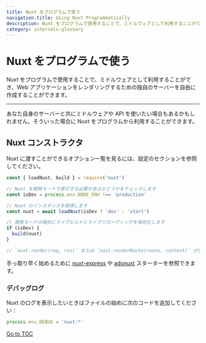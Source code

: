 ```yaml
---
title: Nuxt をプログラムで使う
navigation.title: Using Nuxt Programmatically
description: Nuxt をプログラムで使用することで、ミドルウェアとして利用することができ、Web アプリケーションをレンダリングするための独自のサーバーを自由に作成することができます。
category: internals-glossary
---
```

# Nuxt をプログラムで使う

Nuxt をプログラムで使用することで、ミドルウェアとして利用することができ、Web アプリケーションをレンダリングするための独自のサーバーを自由に作成することができます。

---

あなた自身のサーバーと共にミドルウェアや API を使いたい場合もあるかもしれません。そういった場合に Nuxt をプログラムから利用することができます。

## Nuxt コンストラクタ

Nuxt に渡すことができるオプション一覧を見るには、設定のセクションを参照してください。

```js
const { loadNuxt, build } = require('nuxt')

// Nuxt を開発モードで実行する必要があるかどうかをチェックします
const isDev = process.env.NODE_ENV !== 'production'

// Nuxt のインスタンスを取得します
const nuxt = await loadNuxt(isDev ? 'dev' : 'start')

// 開発モードの場合にライブビルドとライブリローディングを有効化します
if (isDev) {
  build(nuxt)
}

// `nuxt.render(req, res)` または `nuxt.renderRoute(route, context)` が使えます
```

手っ取り早く始めるために [nuxt-express](https://github.com/nuxt/express) や [adonuxt](https://github.com/nuxt/adonuxt) スターターを参照できます。

### デバッグログ

Nuxt のログを表示したいときはファイルの始めに次のコードを追加してください：

```js
process.env.DEBUG = 'nuxt:*'
```
<span style='float: footnote;'><a href="../index.html#toc">Go to TOC</a></span>
